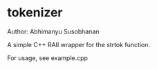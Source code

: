 # tokenizer

Author: Abhimanyu Susobhanan

A simple C++ RAII wrapper for the strtok function.

For usage, see example.cpp
